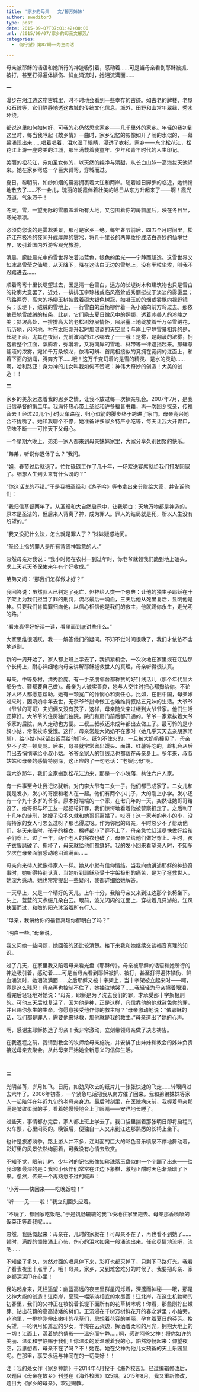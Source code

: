 ```yaml
---
title: '家乡的母亲   文/馨芳姊妹'
author: sweditor3
type: post
date: 2015-09-07T07:01:42+00:00
url: /2015/09/07/家乡的母亲文馨芳/
categories:
  - 《@守望》第82期——为主而活

---
```

母亲被耶稣的话语和她所行的神迹吸引着，感动着&hellip;&hellip;可是当母亲看到耶稣被抓、被打，甚至打得遍体鳞伤、鲜血涌流时，她泪流满面&hellip;&hellip; 

<!--more-->

**一** 

漫步在湘江边这座古城里，时不时地会看到一些幸存的古迹。如古老的牌楼、老屋和石碑等，它们静静地透这古城的传统文化信息。城外，田野和山常年翠绿，秀水环绕。 

都说这里如何如何好，可我的心仍然思念家乡&mdash;&mdash;几千里外的家乡。年轻的我初到这里时，每当我哼起《故乡情》一曲时，家乡记忆的影像如开了闸的水似的，一幕幕涌现出来&hellip;&hellip;唱着唱着，泪水湿了眼睛，浸透了衣衫。家乡&mdash;&mdash;东北松花江，松花江上游一座秀美的江城，那里满载着我童年、少年和青年时代的人生印记。 

美丽的松花江，宛如圣女似的，以天然的纯净与清甜，从长白山脉一高海拔天池涌来。她在家乡弯成一个巨大臂弯，穿城而过。 

夏日，黎明前，如纱如烟的晨雾拥裹着大江和两岸。随着旭日脚步的临近，她悄悄地散去了&hellip;&hellip;不一会儿，瑰丽的朝霞伴着壮美的旭日从东方升起来了&mdash;&mdash;啊！霞光万道，气象万千！ 

冬天，雪，一望无际的雪覆盖着所有大地，又包围着你的房前屋后，映在冬日里，寒光凛凛。 

必须向您说的是雾凇美景，那可是家乡一绝。每年春节前后，四五个月时间里，松花江在极冷的夜间升成厚厚的雾凇，将几十里长的两岸妆扮成洁白奇妙的仙境世界，吸引着国内外游客观光旅游。 

清晨，朦胧晨光中的雪世界映着淡蓝色，银色的柔光&mdash;&mdash;宁静而超逸。这雪世界又如冰晶雪莹之仙境，从天降下，降在这洁白无边的雪地上，没有半粒尘埃，叫我不忍踏进去&hellip;&hellip; 

顺着弯弯十里长堤望过去，因是清一色雪白，远方的长堤树木和建筑物也只是雪白的轮廓大意罢了。近处，一排排玉宇琼楼或临风高耸或秀丽挺拔于淡淡的雾霭里；马路两旁，高大的杨柳玉树披戴着硕大银色树冠，如凝玉般的烟或雾飘向视野镜头；长堤下，绒绒的雪地上，一行雪白的垂杨柳伴着一条小路向前方弯过去。那依依垂地雪绒绒的枝条，此刻，它们隐去夏日微风中的婀娜，透着冰美人的冷峻之美；斜坡高处，一排排高大的老松树舒展情怀，层层叠上地绽放着千万朵雪绒花，历历地，闪闪地，衬在太阳刚升起时那湛蓝的天空里；与岸上宁静雪景相异的是，长堤下面，尤其在夜间，先前波涌的江水哪去了&mdash;&mdash;哦！是雾，是翻滚的浓雾，拥抱着整个江面，蒸腾着，弥漫着，又将南岸的雪地、林带等一律遮挡起来。那肆意翻滚的浓雾，宛如千万条蛟龙，依稀可辨、首尾相接似的竞拥在宽阔的江面上，和着下面的汹涌，腾奔齐下&hellip;&hellip;哦！这万千变幻着的是雪的精灵、是水的灵动&hellip;&hellip;啊，哈利路亚！身为神的儿女叫我如何不赞叹：神伟大奇妙的创造！大美的创造！！ 

**二** 

家乡的美永远恋着我的思乡之情，让我不放过每一次探亲机会。2007年7月，是我归信基督的第二年。我满怀热心带上圣经和许多福音书籍，再一次回乡探亲，传福音去！经过20几个小时火车路程，归心似箭的脚步终于跨进了家门。母亲高兴地合不拢嘴了。她和我聊个不停，她准备许多家乡特产小吃等，每天让我大开胃口，品味不断&mdash;&mdash;可怜天下父母心。 

一个星期六晚上，弟弟一家人都来到母亲妹妹家里，大家分享久别团聚的快乐。 

&ldquo;弟弟，听说你退休了么？&rdquo;我问。 

&ldquo;姐，春节过后就退了。忙忙碌碌工作了几十年，一场欢送宴席就给我们打发回家了。细想人生到头来有什么盼的？&rdquo; 

&ldquo;你这话说的不错。&rdquo;于是我把圣经和《游子吟》等书拿出来分赠给大家，并告诉他们： 

&ldquo;我归信基督两年了。从圣经和大自然启示中，让我明白：天地万物都是神造的，原本是圣洁的，但后来人背离了神，成为罪人。罪人的结局就是死，所以人生没有盼望的。&rdquo; 

&ldquo;我又没犯什么法，怎么就是罪人了？&rdquo;妹妹疑惑地问。 

&ldquo;圣经上指的罪人是所有背离神旨意的人。&rdquo; 

忽然母亲对我说：&ldquo;我小时候在农村一到过年时，你老爷就领我们跪到地上磕头，求上天老天爷保佑来年有个好收成。&rdquo; 

弟弟又问：&ldquo;那我们怎样做才好？&rdquo; 

我回答说：虽然罪人已判定了死亡，但神给人类一个恩典：让他的独生子耶稣在十字架上为我们担当了罪的刑罚，流尽最后一滴血，三天后他从死里复活，显明他是神。只要我们肯悔罪归向他，以信心相信他是我们的救主，他就赐你永生，走光明的路。&rdquo; 

&ldquo;看来真得好好读一读，看里面到底讲些什么。&rdquo; 

大家思维很活跃，我一一解答他们的疑问。不知不觉时间很晚了，我们才依依不舍地道别。 

新的一周开始了，家人都上班上学去了，我抓紧机会，一次次地在家里或在江边那个长椅上，耐心详细地向母亲讲解耶稣拯救世人的真理，母亲听得很认真。 

母亲，中等身材，清秀脸庞。有一手亲朋邻舍都称赞的好针线活儿（那个年代里大部分衣、鞋都要自己做）。母亲为人诚实善良，她与人交往时把心都掏给你。不论好人坏人都愿意帮助。她有一颗宽广的怜悯心和责任心。比如，在旧中国，母亲嫁过来时，因奶奶中年去世，无奈爷爷拼命做工也难维持叔姑五兄妹的生活。大爷爷（爷爷的哥哥）夫妇俩又没有孩子，这样，母亲随父亲过继到大爷爷家。他们生活还算好。大爷爷的住房独门独院，院门和房门前后都开通的。爷爷一家紧挨着大爷爷家的后院，亲人走动也方便。二叔三叔叔还未成年都出去做工了。最可怜的是小叔小姑，常常挨冻受饿。这样，母亲常趁大奶奶不在家时（她几乎天天去亲朋家闲聊），给小姑小叔留出饭菜给他们吃。纸包不住火的，一旦被大奶奶撞见了，母亲少不了挨一顿臭骂。后来，母亲就常常留出馒头、面饼、红薯等吃的，趁机会从后门出去悄悄塞给小叔小姑。爷爷全家人的针线活也都落在母亲身上。多年来，叔叔姑姑和母亲的感情特别深，这正应的了一句老话：&ldquo;老嫂比母&rdquo;啊。 

我六岁那年，我们全家搬到松花江边来，那是一个小院落，共住六户人家。 

有一件事至今让我记忆犹新。对门李大爷有二女一子。他们都已成家了。二女儿和我是发小，发小的哥嫂和老人在一起。他们有两个小儿子，大的刚上小学。发小还有一个九十多岁的爷爷。原本好端端的一个家，在七几年的一天，突然让她哥哥给毁了。她哥哥与坏工友一起犯轮奸罪，我们惊愕地看着他被警察扣走了。之后判了十几年的徒刑，她嫂子没多久就和她哥哥离婚了。哎呀！这一家老的老小的小，没有持家的女人可怎么过呀？那也得过呀。作为邻居的母亲，平时总少不了帮助他们，冬天来临时，孩子的棉衣、棉裤都小了穿不上了。母亲急忙赶活尽快做好给孩子们穿上。过了一年，两个老人的棉衣也破了，母亲又给他们做好穿上。平时，孩子衣服磨破了、撕坏了，母亲就给他们都缝好。我的发小回来看望亲人时，不知多少次在母亲面前感动地泪流满面&hellip;&hellip; 

母亲向来待人就像待家人一样。她从小就有信仰情结。当我向她讲述耶稣的神迹奇事时，她听得特别认真，当她听到耶稣承受十字架极刑的痛苦，是为了拯救世人，她深为感动。她也常常提出一些疑问，我都详细给她解答。 

一天早上，又是一个晴好的天儿。上午十分，我陪母亲又来到江边那个长椅坐下。头上，蓝蓝的天点缀几朵白云。眼前，波光闪闪的江面上，穿梭着几只游船。江风扶面而过，和煦的阳光沐浴着所有行人。 

&ldquo;母亲，我讲给你的福音真理你都明白了吗？&rdquo; 

&ldquo;明白一些。&rdquo;母亲说。 

我又问她一些问题，她回答的还比较清楚。接下来我和她继续交谈福音真理的知识。 

过了几天，在家里我又陪着母亲看光盘《耶稣传》。母亲被耶稣的话语和她所行的神迹吸引着，感动着&hellip;&hellip;可是当母亲看到耶稣被抓、被打，甚至打得遍体鳞伤、鲜血涌流时，她泪流满面&hellip;&hellip;之后耶稣又被十字架上，当十字架被立起来时&mdash;&mdash;呵，竟是这么残忍！母亲再也控制不住了，她抽泣地哭了&hellip;&hellip;我轻轻为母亲擦着眼泪，看完后轻轻地对她说：&ldquo;母亲，耶稣是为了洗去我们的罪，才承受那十字架极刑的。可他三天后就复活了，因为他是神，正是这样，凡信靠他的他就赦免你的罪，并且赐你永生的生命。你愿意接受他作你的救主吗？&rdquo;母亲激动地说：&ldquo;依耶稣的话，我们都是罪人，需要他来拯救，那他就是我的救主。&rdquo;母亲道出了她的心声。 

啊，感谢主耶稣拣选了母亲！我非常激动，立刻带领母亲做了决志祷告。 

在我返程之前，我请到教会的牧师给母亲施洗，并安排了由妹妹和教会的姊妹负责接送母亲去聚会。从此母亲开始她全新意义的信仰生活。
	  
&nbsp; &nbsp;&nbsp;
	  
**三** 

光阴荏苒，岁月如飞。日历，如劲风吹去的纸片儿一张张快速的飞走&hellip;&hellip;转眼间过去六年了。2006年初春，一个紧急电话把我从南方催了回来。我和弟弟妹妹等家人一起陪伴在年近九旬的老母亲身边。最后时刻里，在医院病床前，我握着母亲那满是皱纹柔弱的手，看着她慢慢地合上了眼睛&mdash;&mdash;安详地长睡了。 

过些天，事情都办完后，家人都上班上学去了。我口袋里揣着那张明日即将启程的火车票，心里闷闷的。晚饭后，便独自一人又来到江边那熟悉的长椅上坐下。 

也许是旅游淡季，路上游人并不多，江对面的巨大的彩色音乐喷泉不停地舞动着，彩灯里的风景依然绚丽着，可我没有心情去欣赏。 

不知不觉，眼前儿时、少年时的记忆影像如珍珠落玉盘似的一个个蹦了出来&mdash;&mdash;给我印象最深的是：我和小伙伴们常常在江边下象棋，激战正酣时天色渐渐暗了下来。忽然，传来一个再熟悉不过的喊声： 

&ldquo;小芳&mdash;&mdash;快回来&mdash;&mdash;吃晚饭啦！&rdquo; 

&ldquo;听&mdash;&mdash;见&mdash;&mdash;啦！&rdquo;我立刻回头应着。 

&ldquo;不玩了，都回家吃饭吧。&rdquo;于是饥肠辘辘的我飞快地往家里跑去。母亲那香喷喷的饭菜正等着我呢&hellip;&hellip; 

忽然，我感慨起来：母亲在，儿时的家就在！可母亲不在了，再也看不到她了&hellip;&hellip;顿时，满腹的惆怅涌上心头，伤心的泪水如泉一般涌流出来。任它尽情地流吧，流吧&hellip;&hellip; 

不知坐了多久，忽然对面的喷泉停下来，彩灯也都灭掉了，只剩下马路灯光。我看了看表夜里十点半了。哦！母亲，家乡，又到难舍难分的时候了。我要把母亲、家乡都深深印在心里！ 

我站起身来，凭栏遥望：幽蓝高远的夜空里群星闪烁着，深邃而神秘&mdash;&mdash;哦，那是父神大能的创造！江南岸，呈现一幅浓淡相宜的水墨画！江北岸，在这生机勃勃的初春里，我们的父神正在妆扮着长堤下面所有的花草树木呢！你看，那些刚拧出嫩芽、钻出花苞的高高矮矮的树们，正沉浸在千树万树鲜花开的春之梦里；小路旁，花池里，一排排刚伸出嫩叶的花草们，思想着花容的美丽，孕育着夏日的芬芳。抬头望，一轮明月如羞涩的少女，半掩在云朵边，挥洒着柔和的月光，拥抱大地上的一切！江面上，漾着她的倩影&mdash;&mdash;温宛而宁静&hellip;&hellip;啊，感谢阿爸父神！将你如许的美丽、温柔和宁静赐于我们！你温柔的爱温暖着我的心，豁然舒畅起来：仰望夜空，我思想着，母亲不在了吗？不！她在。她在父神为他儿女预备的天上乐园里呢。在那里，享受永远与神同在的一切美好！！ 

注：我的处女作《家乡神韵》于2014年4月投于《海外校园》。经过编辑修改后，以题目《母亲在故乡》刊登在《海外校园》125期。2015年8月，我又重新修改，题目为《家乡的母亲》，欢迎赐教。